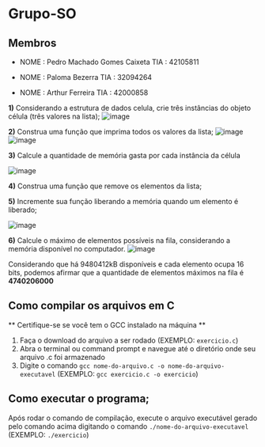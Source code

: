 # Grupo-SO
## Membros

* NOME : Pedro Machado Gomes Caixeta TIA  : 42105811

* NOME : Paloma Bezerra TIA  : 32094264

* NOME : Arthur Ferreira TIA  : 42000858


**1)** Considerando a estrutura de dados celula, crie três instâncias do objeto célula (três valores na lista); 
   ![image](https://user-images.githubusercontent.com/60948786/234988048-6bfd2f34-48aa-480a-b425-d74663e5f742.png)

**2)** Construa uma função que imprima todos os valores da lista;
    ![image](https://user-images.githubusercontent.com/60948786/234988108-034b7513-d18c-4cd3-b4e3-bb8e3ab9187d.png)
    ![image](https://user-images.githubusercontent.com/60948786/234988265-e31143ed-3278-405e-92a0-6ac13fc85bd2.png)
      
**3)** Calcule a quantidade de memória gasta por cada instância da célula

   ![image](https://user-images.githubusercontent.com/60948786/234988473-ff674131-f812-4fa6-bdfe-03cd4d29f31f.png)


**4)** Construa uma função que remove os elementos da lista;

**5)** Incremente sua função liberando a memória quando um elemento é liberado;

   ![image](https://user-images.githubusercontent.com/60948786/234988768-2fd44fb4-f028-4a6a-8a44-dafa42826210.png)


**6)** Calcule o máximo de elementos possíveis na fila, considerando a memória disponível no computador.
   ![image](https://user-images.githubusercontent.com/60948786/234990529-7c1cc619-4f95-491c-ba63-a3a362a56f35.png)
   
   Considerando que há 9480412kB disponíveis e cada elemento ocupa 16 bits, podemos afirmar que a quantidade de elementos máximos na fila é **4740206000**


## Como compilar os arquivos em C
** Certifique-se se você tem o GCC instalado na máquina **
1. Faça o download do arquivo a ser rodado (EXEMPLO: `exercicio.c`)
2. Abra o terminal ou command prompt e navegue até o diretório onde seu arquivo .c foi armazenado
3. Digite o comando `gcc nome-do-arquivo.c -o nome-do-arquivo-executavel` (EXEMPLO: `gcc exercicio.c -o exercicio`)

## Como executar o programa;

Após rodar o comando de compilação, execute o arquivo executável gerado pelo comando acima digitando o comando `./nome-do-arquivo-executavel` (EXEMPLO: `./exercicio`)
